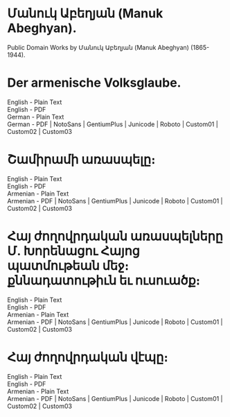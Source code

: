 # Մանուկ Աբեղյան (Manuk Abeghyan).

Public Domain Works by Մանուկ Աբեղյան (Manuk Abeghyan) (1865-1944).

# Der armenische Volksglaube.

English - Plain Text  
English - PDF  
German - Plain Text  
German - PDF | NotoSans | GentiumPlus | Junicode | Roboto | Custom01 | Custom02 | Custom03  

# Շամիրամի առասպելը։

English - Plain Text  
English - PDF  
Armenian - Plain Text  
Armenian - PDF | NotoSans | GentiumPlus | Junicode | Roboto | Custom01 | Custom02 | Custom03  

# Հայ ժողովրդական առասպելները Մ. Խորենացու Հայոց պատմութեան մեջ։ քննադատութիւն եւ ուսուածք։

English - Plain Text  
English - PDF  
Armenian - Plain Text  
Armenian - PDF | NotoSans | GentiumPlus | Junicode | Roboto | Custom01 | Custom02 | Custom03  

# Հայ ժողովրդական վէպը։

English - Plain Text  
English - PDF  
Armenian - Plain Text  
Armenian - PDF | NotoSans | GentiumPlus | Junicode | Roboto | Custom01 | Custom02 | Custom03  
